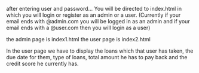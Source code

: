 after entering user and password... You will be directed to index.html in which you will login or register as an admin or a user. (Currently if your email ends with @admin.com you will be logged in as an admin and if your email ends with a @user.com then you will login as a user)

the admin page is index1.html
the user page is index2.html

In the user page we have to display the loans which that user has taken, the due date for them, type of loans, total amount he has to pay back and the credit score he currently has. 
